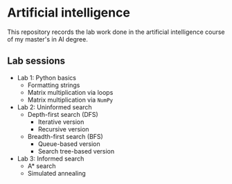 # Artificial intelligence
This repository records the lab work done in the artificial intelligence course of my master's in AI degree.

## Lab sessions
- Lab 1: Python basics
  - Formatting strings
  - Matrix multiplication via loops
  - Matrix multiplication via `NumPy`
- Lab 2: Uninformed search
  - Depth-first search (DFS)
    - Iterative version
    - Recursive version
  - Breadth-first search (BFS)
    - Queue-based version
    - Search tree-based version
- Lab 3: Informed search
  - A* search
  - Simulated annealing
